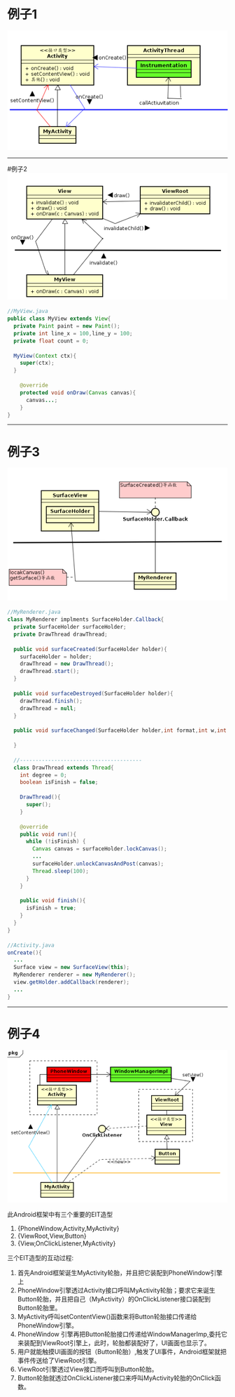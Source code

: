 # 例子1
![](0901.png)

---
#例子2
![](0902.png)

```java
//MyView.java
public class MyView extends View{
  private Paint paint = new Paint();
  private int line_x = 100,line_y = 100;
  private float count = 0;

  MyView(Context ctx){
    super(ctx);
  }

    @override
    protected void onDraw(Canvas canvas){
      canvas...;
    }
}
```

---
# 例子3
![](0903.png)

```java
//MyRenderer.java
class MyRenderer implments SurfaceHolder.Callback{
  private SurfaceHolder surfaceHolder;
  private DrawThread drawThread;

  public void surfaceCreated(SurfaceHolder holder){
    surfaceHolder = holder;
    drawThread = new DrawThread();
    drawThread.start();
  }

  public void surfaceDestroyed(SurfaceHolder holder){
    drawThread.finish();
    drawThread = null;
  }

  public void surfaceChanged(SurfaceHolder holder,int format,int w,int h){

  }

  //---------------------------------------
  class DrawThread extends Thread{
    int degree = 0;
    boolean isFinish = false;

    DrawThread(){
      super();
    }

    @override
    public void run(){
      while (!isFinish) {
        Canvas canvas = surfaceHolder.lockCanvas();
        ...
        surfaceHolder.unlockCanvasAndPost(canvas);
        Thread.sleep(100);
      }
    }

    public void finish(){
      isFinish = true;
    }
  }
}

//Activity.java
onCreate(){
  ...
  Surface view = new SurfaceView(this);
  MyRenderer renderer = new MyRenderer();
  view.getHolder.addCallback(renderer);
  ...
}

```

---
# 例子4
![](0905.png)

此Android框架中有三个重要的EIT造型  
1. {PhoneWindow,Activity,MyActivity}  
2. {ViewRoot,View,Button}  
3. {View,OnClickListener,MyActivity}


三个EIT造型的互动过程:  

1. 首先Android框架诞生MyActivity轮胎，并且把它装配到PhoneWindow引擎上  
2. PhoneWindow引擎透过Activity接口呼叫MyActivity轮胎；要求它来诞生Button轮胎，并且把自己（MyActivity）的OnClickListener接口装配到Button轮胎里。  
3. MyActivity呼叫setContentView()函数来将Button轮胎接口传递给PhoneWindow引擎。  
4. PhoneWindow 引擎再把Button轮胎接口传递给WindowManagerImp,委托它来装配到ViewRoot引擎上，此时，轮胎都装配好了，UI画面也显示了。  
5. 用户就能触摸UI画面的按钮（Button轮胎）,触发了UI事件，Android框架就把事件传送给了ViewRoot引擎。   
6. ViewRoot引擎透过View接口而呼叫到Button轮胎。  
7. Button轮胎就透过OnClickListener接口来呼叫MyActivity轮胎的OnClick函数。
